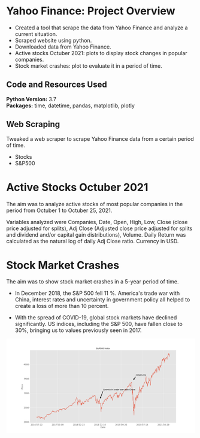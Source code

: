 # Yahoo Finance: Project Overview 
* Created a tool that scrape the data from Yahoo Finance and analyze a current situation.
* Scraped website using python. 
* Downloaded data from Yahoo Finance.
* Active stocks Octuber 2021: plots to display stock changes in popular companies.
* Stock market crashes: plot to evaluate it in a period of time.  

## Code and Resources Used  
**Python Version:** 3.7  
**Packages:** time, datetime, pandas, matplotlib, plotly

## Web Scraping  
Tweaked a web scraper to scrape Yahoo Finance data from a certain period of time.
*	Stocks
*	S&P500  
 
# Active Stocks Octuber 2021  
The aim was to analyze active stocks of most popular companies in the period from Octuber 1 to Octuber 25, 2021.  

Variables analyzed were Companies, Date, Open, High, Low, Close (close price adjusted for splits), Adj Close (Adjusted close price adjusted for splits and dividend and/or capital gain distributions), Volume. Daily Return was calculated as the natural log of daily Adj Close ratio. Currency in USD.  
 
# Stock Market Crashes  
The aim was to show stock market crashes in a 5-year period of time.  

* In December 2018, the S&P 500 fell 11 %. America's trade war with China, interest rates and uncertainty in government policy all helped to create a loss of more than 10 percent.  

* With the spread of COVID-19, global stock markets have declined significantly. US indices, including the S&P 500, have fallen close to 30%, bringing us to values previously seen in 2017.

![S&P500](S&P500%20index.png)
